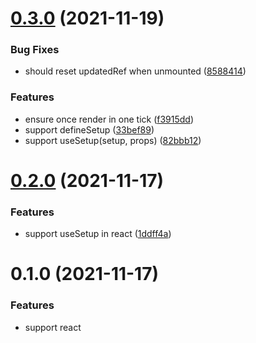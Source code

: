 # [0.3.0](https://github.com/dolymood/uni-store/compare/v0.2.0...v0.3.0) (2021-11-19)


### Bug Fixes

* should reset updatedRef when unmounted ([8588414](https://github.com/dolymood/uni-store/commit/85884148bb835cdeb6f3ad395aad661e9aa064f3))


### Features

* ensure once render in one tick ([f3915dd](https://github.com/dolymood/uni-store/commit/f3915dd27f83ddb9200580e4bc356f92afea8580))
* support defineSetup ([33bef89](https://github.com/dolymood/uni-store/commit/33bef89b8e67b70c34dfbd98f14351732df24909))
* support useSetup(setup, props) ([82bbb12](https://github.com/dolymood/uni-store/commit/82bbb1294da98ad05b707a231324cb85e8d9770b))



# [0.2.0](https://github.com/dolymood/uni-store/compare/v0.1.0...v0.2.0) (2021-11-17)

### Features

* support useSetup in react ([1ddff4a](https://github.com/dolymood/uni-store/commit/1ddff4a1cce33276374324936e6194746bed9f5a))


# 0.1.0 (2021-11-17)

### Features

* support react
